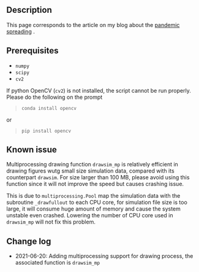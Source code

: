 
## Description
This page corresponds to the article on my blog about the <a href='https://yenhsunlin.github.io/2021/06/18/pandemic/'>pandemic spreading</a> .

## Prerequisites

- `numpy`
- `scipy`
- `cv2`

If python OpenCV (`cv2`) is not installed, the script cannot be run properly. Please do the following on the prompt

> `conda install opencv`

or

> `pip install opencv`

## Known issue

Multiprocessing drawing function `drawsim_mp` is relatively efficient in drawing figures wutg small size simulation data, compared with its counterpart `drawsim`. For size larger than 100 MB, please avoid using this function since it will not improve the speed but causes crashing issue.

This is due to `multiprocessing.Pool` map the simulation data with the subroutine `_drawfullout` to each CPU core, for simulation file size is too large, it will consume huge amount of memory and cause the system unstable even crashed. Lowering the number of CPU core used in `drawsim_mp` will not fix this problem.

## Change log

- 2021-06-20: Adding multiprocessing support for drawing process, the associated function is `drawsim_mp`
